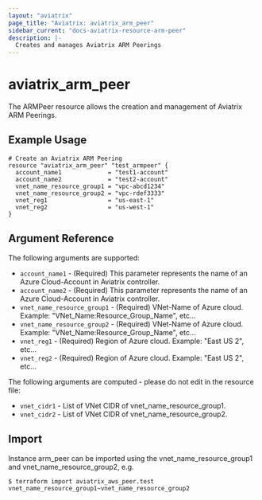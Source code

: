 ```yaml
---
layout: "aviatrix"
page_title: "Aviatrix: aviatrix_arm_peer"
sidebar_current: "docs-aviatrix-resource-arm-peer"
description: |-
  Creates and manages Aviatrix ARM Peerings
---
```


# aviatrix_arm_peer

The ARMPeer resource allows the creation and management of Aviatrix ARM Peerings.

## Example Usage

```hcl
# Create an Aviatrix ARM Peering
resource "aviatrix_arm_peer" "test_armpeer" {
  account_name1             = "test1-account"
  account_name2             = "test2-account"
  vnet_name_resource_group1 = "vpc-abcd1234"
  vnet_name_resource_group2 = "vpc-rdef3333"
  vnet_reg1                 = "us-east-1"
  vnet_reg2                 = "us-west-1"
}
```

## Argument Reference

The following arguments are supported:

* `account_name1` - (Required) This parameter represents the name of an Azure Cloud-Account in Aviatrix controller.
* `account_name2` - (Required) This parameter represents the name of an Azure Cloud-Account in Aviatrix controller.
* `vnet_name_resource_group1` - (Required) VNet-Name of Azure cloud. Example: "VNet_Name:Resource_Group_Name", etc...
* `vnet_name_resource_group2` - (Required) VNet-Name of Azure cloud. Example: "VNet_Name:Resource_Group_Name", etc...
* `vnet_reg1` - (Required) Region of Azure cloud. Example: "East US 2", etc...
* `vnet_reg2` - (Required) Region of Azure cloud. Example: "East US 2", etc...

The following arguments are computed - please do not edit in the resource file:

* `vnet_cidr1` - List of VNet CIDR of vnet_name_resource_group1.
* `vnet_cidr2` - List of VNet CIDR of vnet_name_resource_group2.

## Import

Instance arm_peer can be imported using the vnet_name_resource_group1 and vnet_name_resource_group2, e.g.

```
$ terraform import aviatrix_aws_peer.test vnet_name_resource_group1~vnet_name_resource_group2
```